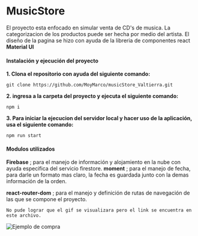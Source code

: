 # MusicStore
El proyecto esta enfocado en simular venta de CD's de musica. La categorizacion de los productos puede ser hecha por medio del artista. El diseño de la pagina se hizo con ayuda de la libreria de componentes react **Material UI**
#### Instalación y ejecución del proyecto

**1. Clona el repositorio con ayuda del siguiente comando:**

    git clone https://github.com/MoyMarco/musicStore_Valtierra.git

**2. ingresa a la carpeta del proyecto y ejecuta el siguiente comando:**

    npm i
    
**3. Para iniciar la ejecucion del servidor local y hacer uso de la aplicación, usa el siguiente comando:**

    npm run start
    
#### Modulos utilizados
 **Firebase** ; para el manejo de información y alojamiento en la nube con ayuda especifica del servicio firestore. 
 **moment** ; para el manejo de fecha, para darle un formato mas claro, la fecha es guardada junto con la demas información de la orden.

 **react-router-dom** ; para el manejo y definición de rutas de navegación de las que se compone el proyecto.

`No pude lograr que el gif se visualizara pero el link se encuentra en este archivo.`

 ![Ejemplo de compra](https://images-wixmp-ed30a86b8c4ca887773594c2.wixmp.com/f/22aa3ccc-9193-4548-ae50-c7f4a9dbd417/df7zzz8-5330c6da-2b31-407c-9ba0-9d9ff33b57ab.gif?token=eyJ0eXAiOiJKV1QiLCJhbGciOiJIUzI1NiJ9.eyJzdWIiOiJ1cm46YXBwOjdlMGQxODg5ODIyNjQzNzNhNWYwZDQxNWVhMGQyNmUwIiwiaXNzIjoidXJuOmFwcDo3ZTBkMTg4OTgyMjY0MzczYTVmMGQ0MTVlYTBkMjZlMCIsIm9iaiI6W1t7InBhdGgiOiJcL2ZcLzIyYWEzY2NjLTkxOTMtNDU0OC1hZTUwLWM3ZjRhOWRiZDQxN1wvZGY3enp6OC01MzMwYzZkYS0yYjMxLTQwN2MtOWJhMC05ZDlmZjMzYjU3YWIuZ2lmIn1dXSwiYXVkIjpbInVybjpzZXJ2aWNlOmZpbGUuZG93bmxvYWQiXX0.NROX75bpShgDL-2QxKup5xTTAcQzdGWlDnlooJAdWx0)
